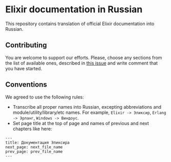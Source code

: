 # Elixir documentation in Russian

This repository contains translation of official Elixir documentation into Russian.

## Contributing

You are welcome to support our efforts.
Please, choose any sections from the list of available ones, described in [this issue](https://github.com/wunsh/elixir-docs-ru/issues/6) and write comment that you have started.

## Conventions

We agreed to use the following rules:
* Transcribe all proper names into Russian, excepting abbreviations and module/utility/library/etc names. For example, `Elixir -> Эликсир`, `Erlang -> Эрланг`, `Windows -> Виндоус`.
* Set page title at the top of page and names of previous and next chapters like here:
```
---
title: Документация Эликсира
next_page: next_file_name
prev_page: prev_file_name
---
```

